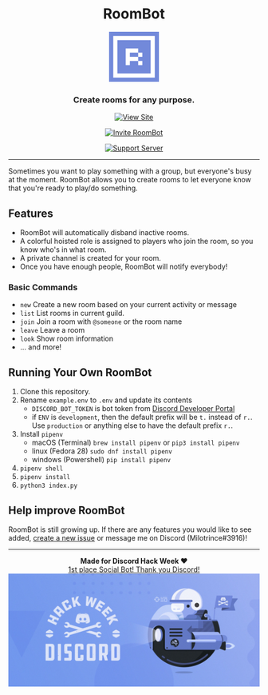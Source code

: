 <div align="center">
    <h1>RoomBot</h1>
    <img src="docs/assets/icons/icon-96.png" height="100" alt="RoomBot"/>
    <h3>Create rooms for any purpose.</h3>
    <p>
      <a href="https://milotrince.github.io/discord-roombot" target="_blank">
        <img src="https://img.shields.io/badge/view-site-7289da" alt="View Site"/>
      </a>
    </p>
    <p>
      <a href="https://discord.com/api/oauth2/authorize?client_id=592816310656696341&permissions=285224016&scope=bot" target="_blank">
        <img src="https://img.shields.io/badge/invite-RoomBot-7289da" alt="Invite RoomBot"/>
      </a>
    </p>
    <p>
      <a href="https://discord.gg/37kzrpr" target="_blank">
        <img src="https://img.shields.io/badge/join-support_server-7289da" alt="Support Server"/>
      </a>
    </p>
</div>

--------

Sometimes you want to play something with a group, but everyone's busy at the moment. RoomBot allows you to create rooms to let everyone know that you're ready to play/do something.

## Features
* RoomBot will automatically disband inactive rooms.
* A colorful hoisted role is assigned to players who join the room, so you know who's in what room.
* A private channel is created for your room.
* Once you have enough people, RoomBot will notify everybody!

### Basic Commands
* `new` Create a new room based on your current activity or message
* `list` List rooms in current guild.
* `join` Join a room with `@someone` or the room name
* `leave` Leave a room
* `look` Show room information
* ... and more!

## Running Your Own RoomBot
1. Clone this repository.
2. Rename `example.env` to `.env` and update its contents
    * `DISCORD_BOT_TOKEN` is bot token from [Discord Developer Portal](https://discordapp.com/developers/applications/)
    * if `ENV` is `development`, then the default prefix will be `t.` instead of `r.`. Use `production` or anything else to have the default prefix `r.`.
3. Install `pipenv`
    * macOS (Terminal) `brew install pipenv` or `pip3 install pipenv`
    * linux (Fedora 28) `sudo dnf install pipenv`
    * windows (Powershell) `pip install pipenv`
4. `pipenv shell`
5. `pipenv install`
6. `python3 index.py`

## Help improve RoomBot
RoomBot is still growing up. If there are any features you would like to see added, [create a new issue](https://github.com/Milotrince/discord-roombot/issues/new) or message me on Discord (Milotrince#3916)!

--------

<div align="center">
    <b>Made for Discord Hack Week ♥</b>
    <br><a href="https://blog.discordapp.com/discord-community-hack-week-category-winners-bd0364360f92">1st place Social Bot! Thank you Discord!</a>
    <a href="https://blog.discordapp.com/discord-community-hack-week-build-and-create-alongside-us-6b2a7b7bba33"><img src="docs/assets/discord-hack-week.jpeg" alt="Discord Hack Week"/><a>
</div>
